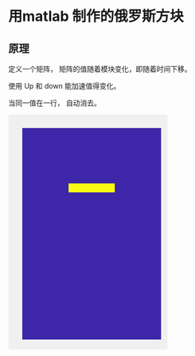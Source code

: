 
# 用matlab 制作的俄罗斯方块 

## 原理

定义一个矩阵， 矩阵的值随着模块变化，即随着时间下移。

使用 Up 和 down 能加速值得变化。

当同一值在一行， 自动消去。

![image](https://github.com/dreamzz5/Funny/blob/master/%E4%BF%84%E7%BD%97%E6%96%AF%E6%96%B9%E5%9D%97.png)
